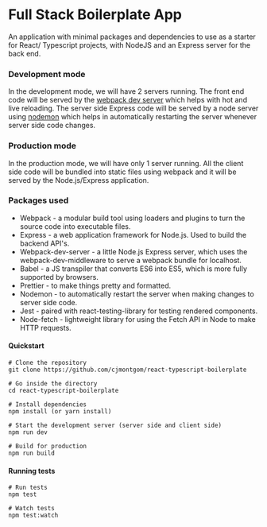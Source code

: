 # Full Stack Boilerplate App

An application with minimal packages and dependencies to use as a starter for React/ Typescript projects, with NodeJS and an Express server for the back end.

### Development mode

In the development mode, we will have 2 servers running. The front end code will be served by the [webpack dev server](https://webpack.js.org/configuration/dev-server/) which helps with hot and live reloading. The server side Express code will be served by a node server using [nodemon](https://nodemon.io/) which helps in automatically restarting the server whenever server side code changes.

### Production mode

In the production mode, we will have only 1 server running. All the client side code will be bundled into static files using webpack and it will be served by the Node.js/Express application.

### Packages used

- Webpack - a modular build tool using loaders and plugins to turn the source code into executable files.
- Express - a web application framework for Node.js. Used to build the backend API's.
- Webpack-dev-server - a little Node.js Express server, which uses the webpack-dev-middleware to serve a webpack bundle for localhost.
- Babel - a JS transpiler that converts ES6 into ES5, which is more fully supported by browsers.
- Prettier - to make things pretty and formatted.
- Nodemon - to automatically restart the server when making changes to server side code.
- Jest - paired with react-testing-library for testing rendered components.
- Node-fetch - lightweight library for using the Fetch API in Node to make HTTP requests.

#### Quickstart

```
# Clone the repository
git clone https://github.com/cjmontgom/react-typescript-boilerplate

# Go inside the directory
cd react-typescript-boilerplate

# Install dependencies
npm install (or yarn install)

# Start the development server (server side and client side)
npm run dev

# Build for production
npm run build
```

#### Running tests

```
# Run tests
npm test

# Watch tests
npm test:watch
```
